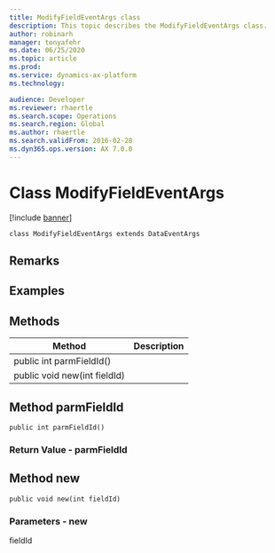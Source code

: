 ```yaml
---
title: ModifyFieldEventArgs class
description: This topic describes the ModifyFieldEventArgs class.
author: robinarh
manager: tonyafehr
ms.date: 06/25/2020
ms.topic: article
ms.prod: 
ms.service: dynamics-ax-platform
ms.technology: 

audience: Developer
ms.reviewer: rhaertle
ms.search.scope: Operations
ms.search.region: Global
ms.author: rhaertle
ms.search.validFrom: 2016-02-28
ms.dyn365.ops.version: AX 7.0.0
---
```


# Class ModifyFieldEventArgs

[!include [banner](../includes/banner.md)]

```xpp
class ModifyFieldEventArgs extends DataEventArgs
```

## Remarks

## Examples

## Methods

| Method                       | Description |
|------------------------------|-------------|
| public int parmFieldId()     |             |
| public void new(int fieldId) |             |

## Method parmFieldId

```xpp
public int parmFieldId()
```

### Return Value - parmFieldId

## Method new

```xpp
public void new(int fieldId)
```

### Parameters - new

fieldId  

